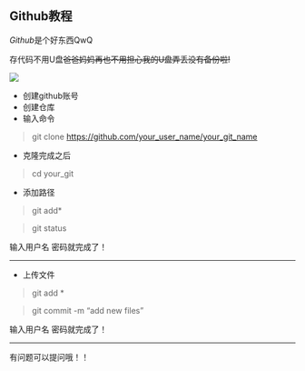 ## Github教程

$Github$是个好东西QwQ

存代码不用U盘~~爸爸妈妈再也不用担心我的U盘弄丢没有备份啦!~~

![](https://img2018.cnblogs.com/blog/1624986/201904/1624986-20190416201929845-284417652.png)

- 创建github账号
- 创建仓库
- 输入命令

> git clone https://github.com/your_user_name/your_git_name

- 克隆完成之后

> cd your_git

- 添加路径

> git add*

> git status

输入用户名 密码就完成了！

----

- 上传文件

> git add *

> git commit -m “add new files”

输入用户名 密码就完成了！



-----

有问题可以提问哦！！

